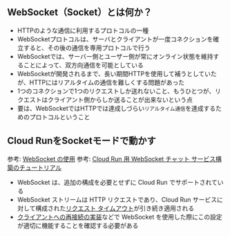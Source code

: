 ## WebSocket（Socket）とは何か？

- HTTPのような通信に利用するプロトコルの一種
- WebSocketプロトコルは、サーバとクライアントが一度コネクションを確立すると、その後の通信を専用プロトコルで行う
- WebSocketでは、サーバー側とユーザー側が常にオンライン状態を維持することによって、双方向通信を可能としている
- WebSocketが開発されるまで、長い期間HTTPを使用して補うとしていたが、HTTPにはリアルタイムの通信を難しくする問題があった
- 1つのコネクションで1つのリクエストしか送れないこと、もうひとつが、リクエストはクライアント側からしか送ることが出来ないという点
- 要は、WebSocketではHTTPでは達成しづらい`リアルタイム通信`を達成するためのプロトコルということ

## Cloud RunをSocketモードで動かす

参考: [WebSocket の使用](https://cloud.google.com/run/docs/triggering/websockets?hl=ja)
参考: [Cloud Run 用 WebSocket チャット サービス構築のチュートリアル](https://cloud.google.com/run/docs/tutorials/websockets?hl=ja)

- WebSocket は、追加の構成を必要とせずに Cloud Run でサポートされている
- WebSocket ストリームは HTTP リクエストであり、Cloud Run サービスに対して構成された[リクエスト タイムアウト](https://cloud.google.com/run/docs/configuring/request-timeout?hl=ja)が引き続き適用される
- [クライアントへの再接続の実装](https://cloud.google.com/run/docs/triggering/websockets?hl=ja#client-reconnects)などで WebSocket を使用した際にこの設定が適切に機能することを確認する必要がある
